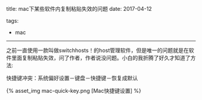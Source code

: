title: mac下某些软件内复制粘贴失效的问题
date: 2017-04-12

tags:
 - mac

---

之前一直使用一款叫做switchhosts！的host管理软件，但是唯一的问题就是在软件里面复制粘贴失效，问了作者，作者说没问题。小白的我折腾了好久才知道了方法:

快捷键冲突：系统偏好设置－键盘－快捷键－恢复成默认

{% asset_img mac-quick-key.png [Mac快捷键设置] %}
